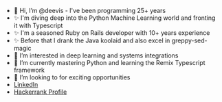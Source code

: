 - 👋 Hi, I’m @deevis - I've been programming 25+ years
- ✨ I'm diving deep into the Python Machine Learning world and fronting it with Typescript
- ✨ I'm a seasoned Ruby on Rails developer with 10+ years experience
- ✨ Before that I drank the Java koolaid and also excel in greppy-sed-magic
- 👀 I’m interested in deep learning and systems integrations
- 🌱 I’m currently mastering Python and learning the Remix Typescript framework
- 💞️ I’m looking to for exciting opportunities
- [LinkedIn](https://www.linkedin.com/in/darrenhicks/)
- [Hackerrank Profile](https://www.hackerrank.com/darren_hicks)

<!---
deevis/deevis is a ✨ special ✨ repository because its `README.md` (this file) appears on your GitHub profile.
You can click the Preview link to take a look at your changes.
--->
